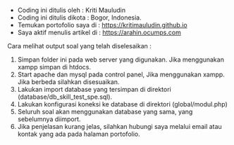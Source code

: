 - Coding ini ditulis oleh 	    : Kriti Mauludin
- Coding ini ditulis dikota	: Bogor, Indonesia.
- Temukan portofolio saya di	  : https://kritimauludin.github.io
- Saya aktif menulis artikel di	: https://arahin.ocumps.com

Cara melihat output soal yang telah diselesaikan :
1. Simpan folder ini pada web server yang digunakan. Jika menggunakan xampp simpan di htdocs.
2. Start apache dan mysql pada control panel, Jika menggunakan xampp. Jika berbeda silahkan disesuaikan.
3. Lakukan import database yang tersimpan di direktori (database/db_skill_test_spe.sql).
4. Lakukan konfigurasi koneksi ke database di direktori (global/modul.php)
4. Seluruh soal akan menggunakan database yang sama, yang sebelumnya diimport.
5. Jika penjelasan kurang jelas, silahkan hubungi saya melalui email atau kontak yang ada pada halaman portofolio.
